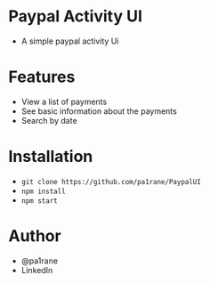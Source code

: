 # Paypal Activity UI
* A simple paypal activity Ui
# Features
* View a list of payments
* See basic information about the payments
* Search by date
# Installation
* `git clone https://github.com/pa1rane/PaypalUI `
* `npm install`
* `npm start`
# Author
* @pa1rane
* LinkedIn

